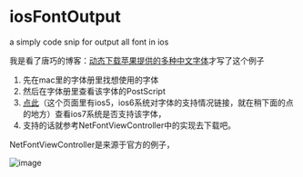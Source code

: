 iosFontOutput
=============

a simply code snip for output all font in ios

我是看了唐巧的博客：[动态下载苹果提供的多种中文字体](http://blog.devtang.com/blog/2013/08/11/ios-asian-font-download-introduction/)才写了这个例子

1. 先在mac里的字体册里找想使用的字体
2. 然后在字体册里查看该字体的PostScript
3. [点此](http://support.apple.com/kb/HT5878?viewlocale=zh_CN)（这个页面里有ios5，ios6系统对字体的支持情况链接，就在稍下面的点的地方）查看ios7系统是否支持该字体，
4. 支持的话就参考NetFontViewController中的实现去下载吧。


NetFontViewController是来源于官方的例子，

![image](http://c.hiphotos.bdimg.com/album/s%3D1600%3Bq%3D90/sign=98dbd4dbd5ca7bcb797bc3298e395012/9e3df8dcd100baa127c4aaa34510b912c8fc2e3a.jpg)

